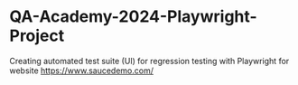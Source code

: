 # QA-Academy-2024-Playwright-Project
Creating automated test suite (UI) for regression testing with Playwright for website https://www.saucedemo.com/
